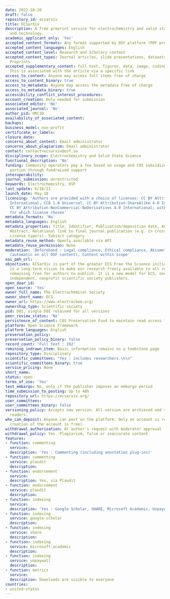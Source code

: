 ```yaml
---
date: 2022-10-28
draft: false
repository_id: ecsarxiv
title: ECSarXiv
description: A free preprint service for electrochemistry and solid state science
  and technology.
academic_applicant_only: 'Yes'
accepted_content_formats: Any format supported by OSF platform (PDF preferred)
accepted_content_languages: English
accepted_content_level: Research and Scholary content
accepted_content_types: Journal articles, slide presentations, datasets, software,
  Preprints
accepted_supplementary_content: full text, figures, data, image, coding, analyses.
  This is associated with the article via a specific link
access_to_content: Anyone may access full items free of charge
access_to_content_binary: true
access_to_metadata: Anyone may access the metadata free of charge
access_to_metadata_binary: true
accessibility_conflict_interest_procedures:
account_creation: Only needed for submission
associated_editor: 'No'
associated_journal: 'No'
author_pid: ORCID
availability_of_associated_content:
backups:
business_model: non-profit
certificate_or_labels:
closure_date:
concerns_about_content: Email administrator
concerns_about_plagiarism: Email administrator
contact: contact+ecsarxiv@osf.io
disciplinary_scope: Electrochemistry and Solid State Science
functional_description: 'No'
funding: Community operators pay a fee based on usage and COS subsidizes the other
  portion through fundraised support
interoperability:
journal_submission: Unrestricted
keywords: Electrochemistry, OSF
last_update: 6/16/21
launch_date: May-18
licensing: 'Authors are provided with a choice of licenses: CC BY Attribution 4.0
  International, CC0 1.0 Universal, CC BY Attribution-ShareAlike 4.0 International,
  CC BY Attribution-NonCommercial-NoDerivatives 4.0 International; with no preference
  for which license chosen'
metadata_formats: 'No'
metadata_languages: English
metadata_properties: Title, Identifier, Publication/deposition date, Author name(s),
  Abstract, Relational link to final journal publication (e.g. in crossref metadata),
  License type(s), Subject category
metadata_reuse_method: Openly available via API
metadata_reuse_permission: None
moderation: 'Beforehand : Legal compliance, Ethical compliance, Akismet spam filtering
  (automatic on all OSF content), Content within scope'
oai_pmh_url:
objectives: ECSarXiv is part of the greater ECS Free the Science initiative, which
  is a long-term vision to make our research freely available to all readers, while
  remaining free for authors to publish. It is a new model for ECS, one of the last
  independent, nonprofit scientific society publishers.
open_doar_id:
open_source: 'Yes'
owner_full_name: The Electrochemical Society
owner_short_name: ECS
owner_url: https://www.electrochem.org/
ownership_type: Scientific society
pid: DOI, single DOI retained for all versions
peer_review_status: 'No'
persistence_of_content: COS Preservation Fund to maintain read access for 50+ years
platform: Open Science Framework
platform_languages: English
preservation_policy:
preservation_policy_binary: false
record_count: 'Full text : 192'
remining_indrawn_item: Basic information remains on a tombstone page
repository_type: Disciplinary
scientific_committees: "Yes : includes researchers.\n\n"
scientific_committees_binary: true
service_pricing: None
short_name:
status: open
terms_of_use: 'Yes'
text_embargo: No, only if the publisher imposes an embargo period
time_submission_to_posting: Up to 48h
repository_url: https://ecsarxiv.org/
user_committees:
user_committees_binary: false
versioning_policy: Accepts new version. All version are archieved and visible for
  readers.
who_can_deposit: Anyone can post on the platform. Only an account is required ( The
  creation of the account is free).
withdrawal_authorisation: At author's request with moderator approval
withdrawal_policy: Yes. Plagiarism, false or inaccurate content
features:
- function: commenting
  service:
  description: 'Yes : Commenting (including annotation plug-ins)'
- function: commenting
  service: plaudit
  description:
- function: endorsement
  service:
  description: Yes, via Plaudit
- function: endorsement
  service: plaudit
  description:
- function: indexing
  service:
  description: 'Yes : Google Scholar, SHARE, Microsoft Academic, Unpaywall'
- function: indexing
  service: google-scholar
  description:
- function: indexing
  service: share
  description:
- function: indexing
  service: microsoft-academic
  description:
- function: indexing
  service: unpaywall
  description:
- function: metrics
  service:
  description: Downloads are visible to everyone
countries:
- united-states
---
```



